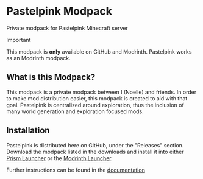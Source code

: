 # Pastelpink Modpack

Private modpack for Pastelpink Minecraft server

> [!IMPORTANT]
> This modpack is **only** available on GitHub and Modrinth. Pastelpink works as an Modrinth modpack.

## What is this Modpack?

This modpack is a private modpack between I (Noelle) and friends. In order to make mod distribution easier,
this modpack is created to aid with that goal. Pastelpink is centralized around exploration, thus
the inclusion of many world generation and exploration focused mods.

## Installation

Pastelpink is distributed here on GitHub, under the "Releases" section. Download the modpack listed in the downloads
and install it into either [Prism Launcher](https://prismlauncher.org/) or the [Modrinth Launcher](https://modrinth.com/app).

Further instructions can be found in the [documentation](...)
